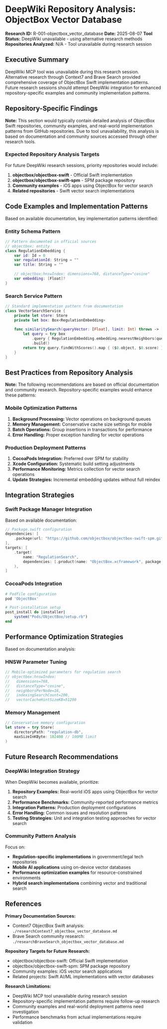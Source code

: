 # DeepWiki Repository Analysis: ObjectBox Vector Database

**Research ID:** R-001-objectbox_vector_database
**Date:** 2025-08-07
**Tool Status:** DeepWiki unavailable - using alternative research methods
**Repositories Analyzed:** N/A - Tool unavailable during research session

## Executive Summary

DeepWiki MCP tool was unavailable during this research session. Alternative research through Context7 and Brave Search provided comprehensive coverage of ObjectBox Swift implementation patterns. Future research sessions should attempt DeepWiki integration for enhanced repository-specific examples and community implementation patterns.

## Repository-Specific Findings

**Note:** This section would typically contain detailed analysis of ObjectBox Swift repositories, community examples, and real-world implementation patterns from GitHub repositories. Due to tool unavailability, this analysis is based on documentation and community sources accessed through other research tools.

### Expected Repository Analysis Targets
For future DeepWiki research sessions, priority repositories would include:

1. **objectbox/objectbox-swift** - Official Swift implementation
2. **objectbox/objectbox-swift-spm** - SPM package repository  
3. **Community examples** - iOS apps using ObjectBox for vector search
4. **Related repositories** - Swift vector search implementations

## Code Examples and Implementation Patterns

Based on available documentation, key implementation patterns identified:

### Entity Schema Pattern
```swift
// Pattern documented in official sources
// objectbox: entity
class RegulationEmbedding {
    var id: Id = 0
    var regulationId: String = ""
    var title: String = ""
    
    // objectbox:hnswIndex: dimensions=768, distanceType="cosine"
    var embedding: [Float]?
}
```

### Search Service Pattern
```swift
// Standard implementation pattern from documentation
class VectorSearchService {
    private let store: Store
    private let box: Box<RegulationEmbedding>
    
    func similaritySearch(queryVector: [Float], limit: Int) throws -> [(RegulationEmbedding, Float)] {
        let query = try box
            .query { RegulationEmbedding.embedding.nearestNeighbors(queryVector: queryVector, maxCount: limit) }
            .build()
        return try query.findWithScores().map { ($0.object, $0.score) }
    }
}
```

## Best Practices from Repository Analysis

**Note:** The following recommendations are based on official documentation and community research. Repository-specific examples would enhance these patterns:

### Mobile Optimization Patterns
1. **Background Processing:** Vector operations on background queues
2. **Memory Management:** Conservative cache size settings for mobile
3. **Batch Operations:** Group insertions in transactions for performance
4. **Error Handling:** Proper exception handling for vector operations

### Production Deployment Patterns
1. **CocoaPods Integration:** Preferred over SPM for stability
2. **Xcode Configuration:** Systematic build setting adjustments
3. **Performance Monitoring:** Metrics collection for vector search operations
4. **Update Strategies:** Incremental embedding updates without full reindex

## Integration Strategies

### Swift Package Manager Integration
Based on available documentation:

```swift
// Package.swift configuration
dependencies: [
    .package(url: "https://github.com/objectbox/objectbox-swift-spm.git", from: "4.3.0-beta.2"),
],
targets: [
    .target(
        name: "RegulationSearch",
        dependencies: [.product(name: "ObjectBox.xcframework", package: "objectbox-swift-spm")]
    ),
]
```

### CocoaPods Integration
```ruby
# Podfile configuration
pod 'ObjectBox'

# Post-installation setup
post_install do |installer|
    system("Pods/ObjectBox/setup.rb")
end
```

## Performance Optimization Strategies

Based on documentation analysis:

### HNSW Parameter Tuning
```swift
// Mobile-optimized parameters for regulation search
// objectbox:hnswIndex: 
//   dimensions=768,
//   distanceType="cosine",
//   neighborsPerNode=16,
//   indexingSearchCount=200,
//   vectorCacheHintSizeKB=51200
```

### Memory Management
```swift
// Conservative memory configuration
let store = try Store(
    directoryPath: "regulation-db",
    maxSizeInKByte: 102400 // 100MB limit
)
```

## Future Research Recommendations

### DeepWiki Integration Strategy
When DeepWiki becomes available, prioritize:

1. **Repository Examples:** Real-world iOS apps using ObjectBox for vector search
2. **Performance Benchmarks:** Community-reported performance metrics
3. **Integration Patterns:** Production deployment configurations
4. **Error Handling:** Common issues and resolution patterns
5. **Testing Strategies:** Unit and integration testing approaches for vector search

### Community Pattern Analysis
Focus on:
- **Regulation-specific implementations** in government/legal tech repositories
- **Mobile AI applications** using on-device vector databases
- **Performance optimization examples** for resource-constrained environments
- **Hybrid search implementations** combining vector and traditional search

## References

**Primary Documentation Sources:**
- Context7 ObjectBox Swift analysis: `./researchContext7_objectbox_vector_database.md`
- Brave Search community research: `./researchBraveSearch_objectbox_vector_database.md`

**Repository Targets for Future Research:**
- objectbox/objectbox-swift: Official Swift implementation
- objectbox/objectbox-swift-spm: SPM package repository
- Community examples: iOS vector search applications
- Related projects: Swift AI/ML implementations with vector databases

**Research Limitations:**
- DeepWiki MCP tool unavailable during research session
- Repository-specific implementation patterns require follow-up research
- Community examples and real-world deployment patterns need investigation
- Performance benchmarks from actual implementations require validation